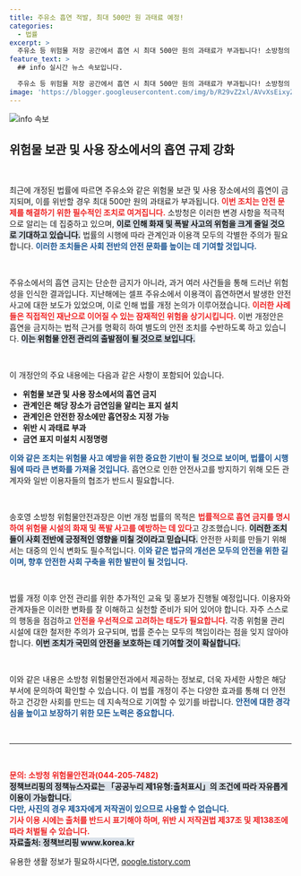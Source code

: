 ```yaml
---
title: 주유소 흡연 적발, 최대 500만 원 과태료 예정!
categories:
  - 법률
excerpt: >
  주유소 등 위험물 저장 공간에서 흡연 시 최대 500만 원의 과태료가 부과됩니다! 소방청의 이번 개정안은 안전사고 예방을 위한 조치로, 이제 흡연은 금지입니다. 지금 바로 확인하세요!
feature_text: >
  ## info 실시간 뉴스 속보입니다.

  주유소 등 위험물 저장 공간에서 흡연 시 최대 500만 원의 과태료가 부과됩니다! 소방청의 이번 개정안은 안전사고 예방을 위한 조치로, 이제 흡연은 금지입니다. 지금 바로 확인하세요!
image: 'https://blogger.googleusercontent.com/img/b/R29vZ2xl/AVvXsEixyZcFfHzMRdzZMjFBmAUKJYCLCGyLL1o632UiGVXcaFdKo_bkvkuCioo0uUKlGfBVcT3P84aROyZIXSBEx3Aw5nCQ3pTgDom1WDC4m8eifvWiAmWEEVb4x6G_l8C0QH225ldMjyaFvpxGEBGNO37VmDTDMHGhJPq73UglMfDca1-0aw/s1600/blogspot.png'
---
```


<p><img src="https://blogger.googleusercontent.com/img/b/R29vZ2xl/AVvXsEixyZcFfHzMRdzZMjFBmAUKJYCLCGyLL1o632UiGVXcaFdKo_bkvkuCioo0uUKlGfBVcT3P84aROyZIXSBEx3Aw5nCQ3pTgDom1WDC4m8eifvWiAmWEEVb4x6G_l8C0QH225ldMjyaFvpxGEBGNO37VmDTDMHGhJPq73UglMfDca1-0aw/s1600/blogspot.png" alt="info 속보" /></p>

<h2 data-ke-size="size26">위험물 보관 및 사용 장소에서의 흡연 규제 강화</h2>

<p data-ke-size="size16">&nbsp;</p>

<p>최근에 개정된 법률에 따르면 주유소와 같은 위험물 보관 및 사용 장소에서의 흡연이 금지되며, 이를 위반할 경우 최대 500만 원의 과태료가 부과됩니다. <b><span style="color: #ee2323;">이번 조치는 안전 문제를 해결하기 위한 필수적인 조치로 여겨집니다.</span></b> 소방청은 이러한 변경 사항을 적극적으로 알리는 데 집중하고 있으며, <b><span style="background-color: #21538527;">이로 인해 화재 및 폭발 사고의 위험을 크게 줄일 것으로 기대하고 있습니다.</span></b> 법률의 시행에 따라 관계인과 이용객 모두의 각별한 주의가 필요합니다. <b><span style="color: #1a5490;">이러한 조치들은 사회 전반의 안전 문화를 높이는 데 기여할 것입니다.</span></b></p>

<p data-ke-size="size16">&nbsp;</p>

<p>주유소에서의 흡연 금지는 단순한 금지가 아니라, 과거 여러 사건들을 통해 드러난 위험성을 인식한 결과입니다. 지난해에는 셀프 주유소에서 이용객이 흡연하면서 발생한 안전 사고에 대한 보도가 있었으며, 이로 인해 법률 개정 논의가 이루어졌습니다. <b><span style="color: #ee2323;">이러한 사례들은 직접적인 재난으로 이어질 수 있는 잠재적인 위험을 상기시킵니다.</span></b> 이번 개정안은 흡연을 금지하는 법적 근거를 명확히 하여 별도의 안전 조치를 수반하도록 하고 있습니다. <b><span style="background-color: #21538527;">이는 위험물 안전 관리의 출발점이 될 것으로 보입니다.</span></b></p>

<p data-ke-size="size16">&nbsp;</p>

<p>이 개정안의 주요 내용에는 다음과 같은 사항이 포함되어 있습니다.</p>

<ul>
    <li><b>위험물 보관 및 사용 장소에서의 흡연 금지</b></li>
    <li><b>관계인은 해당 장소가 금연임을 알리는 표지 설치</b></li>
    <li><b>관계인은 안전한 장소에만 흡연장소 지정 가능</b></li>
    <li><b>위반 시 과태료 부과</b></li>
    <li><b>금연 표지 미설치 시정명령</b></li>
</ul>

<p><b><span style="color: #1a5490;">이와 같은 조치는 위험물 사고 예방을 위한 중요한 기반이 될 것으로 보이며, 법률이 시행됨에 따라 큰 변화를 가져올 것입니다.</span></b> 흡연으로 인한 안전사고를 방지하기 위해 모든 관계자와 일반 이용자들의 협조가 반드시 필요합니다.</p>

<p data-ke-size="size16">&nbsp;</p>

<p>송호영 소방청 위험물안전과장은 이번 개정 법률의 목적은 <b><span style="color: #ee2323;">법률적으로 흡연 금지를 명시하여 위험물 시설의 화재 및 폭발 사고를 예방하는 데 있다</span></b>고 강조했습니다. <b><span style="background-color: #21538527;">이러한 조치들이 사회 전반에 긍정적인 영향을 미칠 것이라고 믿습니다.</span></b> 안전한 사회를 만들기 위해서는 대중의 인식 변화도 필수적입니다. <b><span style="color: #1a5490;">이와 같은 법규의 개선은 모두의 안전을 위한 길이며, 향후 안전한 사회 구축을 위한 발판이 될 것입니다.</span></b></p>

<p data-ke-size="size16">&nbsp;</p>

<p>법률 개정 이후 안전 관리를 위한 추가적인 교육 및 홍보가 진행될 예정입니다. 이용자와 관계자들은 이러한 변화를 잘 이해하고 실천할 준비가 되어 있어야 합니다. 자주 스스로의 행동을 점검하고 <b><span style="color: #ee2323;">안전을 우선적으로 고려하는 태도가 필요합니다</span></b>. 각종 위험물 관리 시설에 대한 철저한 주의가 요구되며, 법률 준수는 모두의 책임이라는 점을 잊지 않아야 합니다. <b><span style="background-color: #21538527;">이번 조치가 국민의 안전을 보호하는 데 기여할 것이 확실합니다.</span></b></p>

<p data-ke-size="size16">&nbsp;</p>

<p>이와 같은 내용은 소방청 위험물안전과에서 제공하는 정보로, 더욱 자세한 사항은 해당 부서에 문의하여 확인할 수 있습니다. 이 법률 개정이 주는 다양한 효과를 통해 더 안전하고 건강한 사회를 만드는 데 지속적으로 기여할 수 있기를 바랍니다. <b><span style="color: #1a5490;">안전에 대한 경각심을 높이고 보장하기 위한 모든 노력은 중요합니다.</span></b></p>

<p data-ke-size="size16">&nbsp;</p>

<hr>

<p data-ke-size="size16">&nbsp;</p>

<p><b><span style="color: #ee2323;">문의: 소방청 위험물안전과(044-205-7482)</span></b><br>
<b><span style="background-color: #21538527;">정책브리핑의 정책뉴스자료는 「공공누리 제1유형:출처표시」의 조건에 따라 자유롭게 이용이 가능합니다.</span></b><br>
<b><span style="color: #1a5490;">다만, 사진의 경우 제3자에게 저작권이 있으므로 사용할 수 없습니다.</span></b><br>
<b><span style="color: #ee2323;">기사 이용 시에는 출처를 반드시 표기해야 하며, 위반 시 저작권법 제37조 및 제138조에 따라 처벌될 수 있습니다.</span></b><br>
<b><span style="background-color: #21538527;">자료출처: 정책브리핑 www.korea.kr</span></b></p>
유용한 생활 정보가 필요하시다면, <a href="https://qoogle.tistory.com" rel="dofollow">qoogle.tistory.com</a>



